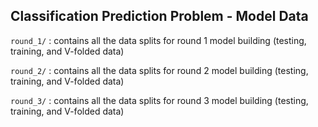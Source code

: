 ## Classification Prediction Problem - Model Data

`round_1/` : contains all the data splits for round 1 model building (testing, training, and V-folded data)

`round_2/` : contains all the data splits for round 2 model building (testing, training, and V-folded data)

`round_3/` : contains all the data splits for round 3 model building  (testing, training, and V-folded data)
